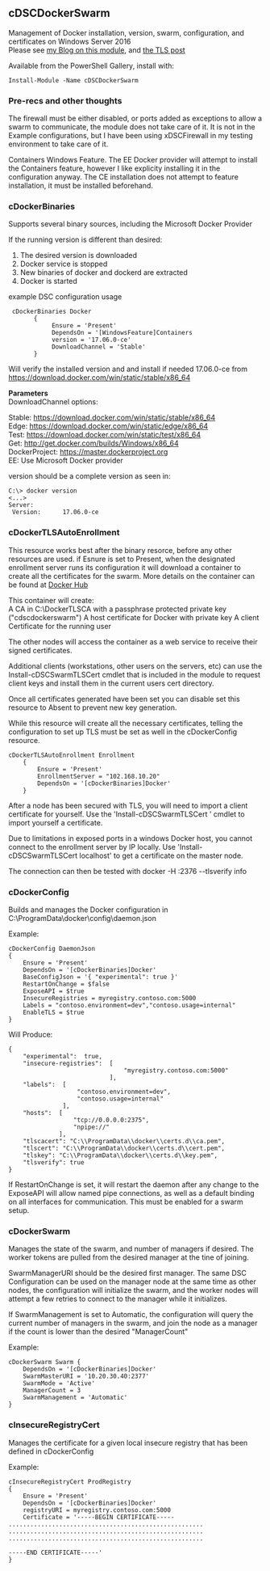 ## cDSCDockerSwarm

Management of Docker installation, version, swarm, configuration, and certificates on Windows Server 2016    
Please see [my Blog on this module](http://www.pscripted.com/docker-dsc/), and [the TLS post](http://www.pscripted.com/6-min-dsc-docker-swarm/)

Available from the PowerShell Gallery, install with:
```
Install-Module -Name cDSCDockerSwarm
```

### Pre-recs and other thoughts

The firewall must be either disabled, or ports added as exceptions to allow a swarm to communicate, the module does not take care of it. It is not in the Example configurations, but I have been using xDSCFirewall in my testing environment to take care of it. 

Containers Windows Feature. The EE Docker provider will attempt to install the Containers feature, however I like explicity installing it in the configuration anyway. The CE installation does not attempt to feature installation, it must be installed beforehand. 

### cDockerBinaries

Supports several binary sources, including the Microsoft Docker Provider  

If the running version is different than desired:  

1. The desired version is downloaded
2. Docker service is stopped
3. New binaries of docker and dockerd are extracted
4. Docker is started
 
example DSC configuration usage
```
 cDockerBinaries Docker
       {
            Ensure = 'Present'
            DependsOn = '[WindowsFeature]Containers
            version = '17.06.0-ce'
            DownloadChannel = 'Stable'
       }
```
Will verify the installed version and and install if needed 17.06.0-ce from https://download.docker.com/win/static/stable/x86_64

**Parameters**  
DownloadChannel options:

 Stable: https://download.docker.com/win/static/stable/x86_64  
 Edge: https://download.docker.com/win/static/edge/x86_64  
 Test: https://download.docker.com/win/static/test/x86_64  
 Get: http://get.docker.com/builds/Windows/x86_64  
 DockerProject: https://master.dockerproject.org  
 EE: Use Microsoft Docker provider

version should be a complete version as seen in:  
```
C:\> docker version  
<...>  
Server:  
 Version:      17.06.0-ce
```
### cDockerTLSAutoEnrollment

This resource works best after the binary resorce, before any other resources are used. if Esnure is set to Present, when the designated enrollment server runs its configuration it will download a container to create all the certificates for the swarm. More details on the container can be found at [Docker Hub](https://hub.docker.com/r/pscripted/dsc-dockerswarm-tls/)

This container will create:    
 A CA in C:\DockerTLSCA with a passphrase protected private key ("cdscdockerswarm")
 A host certificate for Docker with private key
 A client Certificate for the running user

The other nodes will access the container as a web service to receive their signed certificates.

Additional clients (workstations, other users on the servers, etc) can use the Install-cDSCSwarmTLSCert cmdlet that is included in the module to request client keys and install them in the current users cert directory.

Once all certificates generated have been set you can disable set this resource to Absent to prevent new key generation.

While this resource will create all the necessary certificates, telling the configuration to set up TLS must be set as well in the cDockerConfig resource.

```
cDockerTLSAutoEnrollment Enrollment 
    {
        Ensure = 'Present'
        EnrollmentServer = "102.168.10.20"
        DependsOn = '[cDockerBinaries]Docker'
    }
```

After a node has been secured with TLS, you will need to import a client certificate for yourself. Use the 'Install-cDSCSwarmTLSCert <masterIP>' cmdlet to import yourself a certificate.

Due to limitations in exposed ports in a windows Docker host, you cannot connect to the enrollment server by IP locally. Use  'Install-cDSCSwarmTLSCert localhost' to get a certificate on the master node. 

The connection can then be tested with docker -H <masterIP>:2376 --tlsverify info

### cDockerConfig

Builds and manages the Docker configuration in C:\ProgramData\docker\config\daemon.json

Example:
```
cDockerConfig DaemonJson
{
    Ensure = 'Present'
    DependsOn = '[cDockerBinaries]Docker'
    BaseConfigJson = '{ "experimental": true }'  
    RestartOnChange = $false
    ExposeAPI = $true
    InsecureRegistries = myregistry.contoso.com:5000
    Labels = "contoso.environment=dev","contoso.usage=internal"
    EnableTLS = $true
}
```

Will Produce:
```
{
    "experimental":  true,
    "insecure-registries":  [
                                "myregistry.contoso.com:5000"
                            ],
    "labels":  [
                   "contoso.environment=dev",
                   "contoso.usage=internal"
               ],
    "hosts":  [
                  "tcp://0.0.0.0:2375",
                  "npipe://"
              ],
    "tlscacert": "C:\\ProgramData\\docker\\certs.d\\ca.pem",
    "tlscert": "C:\\ProgramData\\docker\\certs.d\\cert.pem",
    "tlskey": "C:\\ProgramData\\docker\\certs.d\\key.pem",
    "tlsverify": true
}
```
If RestartOnChange is set, it will restart the daemon after any change to the 
ExposeAPI will allow named pipe connections, as well as a default binding on all interfaces for communication. This must be enabled for a swarm setup.

### cDockerSwarm

Manages the state of the swarm, and number of managers if desired. The worker tokens are pulled from the desired manager at the tine of joining.

SwarmManagerURI should be the desired first manager. The same DSC Configuration can be used on the manager node at the same time as other nodes, the configuration will initialize the swarm, and the worker nodes will attempt a few retries to connect to the manager while it initializes.

If SwarmManagement is set to Automatic, the configuration will query the current number of managers in the swarm, and join the node as a manager if the count is lower than the desired "ManagerCount"

Example:
```
cDockerSwarm Swarm {
    DependsOn = '[cDockerBinaries]Docker'
    SwarmMasterURI = '10.20.30.40:2377'
    SwarmMode = 'Active'
    ManagerCount = 3
    SwarmManagement = 'Automatic'
}
```

### cInsecureRegistryCert

Manages the certificate for a given local insecure registry that has been defined in cDockerConfig 

Example:
```
cInsecureRegistryCert ProdRegistry
{
    Ensure = 'Present'
    DependsOn = '[cDockerBinaries]Docker'
    registryURI = myregistry.contoso.com:5000
    Certificate = '-----BEGIN CERTIFICATE-----
......................................................
......................................................
......................................................

-----END CERTIFICATE-----'
}
```